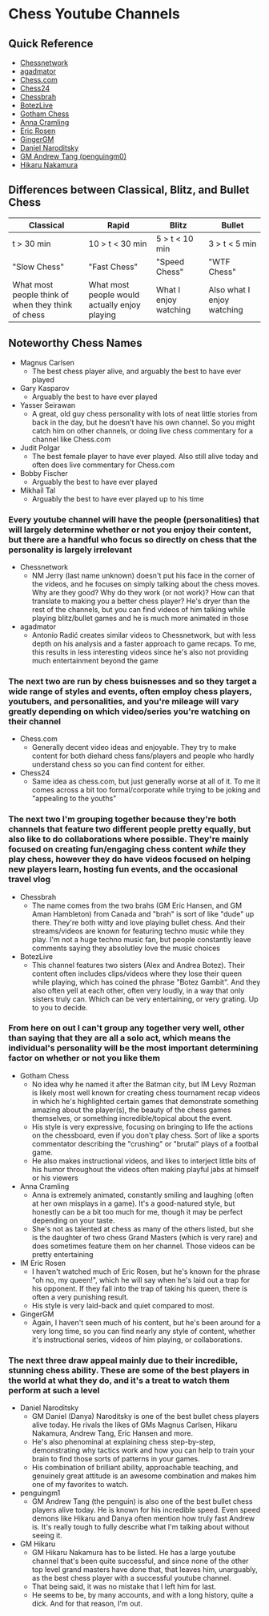 # Chess Youtube Channels
## Quick Reference
- [Chessnetwork](https://www.youtube.com/@ChessNetwork)
- [agadmator](https://www.youtube.com/@agadmator)
- [Chess.com](https://www.youtube.com/@chess)
- [Chess24](https://www.youtube.com/@Chess24)
- [Chessbrah](https://www.youtube.com/@chessbrah)
- [BotezLive](https://www.youtube.com/@BotezLive)
- [Gotham Chess](https://www.youtube.com/@GothamChess)
- [Anna Cramling](https://www.youtube.com/@AnnaCramling)
- [Eric Rosen](https://www.youtube.com/@eric-rosen)
- [GingerGM](https://www.youtube.com/@GingerGM)
- [Daniel Naroditsky](https://www.youtube.com/@DanielNaroditskyGM)
- [GM Andrew Tang (penguingm0)](https://www.youtube.com/@penguingm1)
- [Hikaru Nakamura](https://www.youtube.com/@GMHikaru)

## Differences between Classical, Blitz, and Bullet Chess
| Classical | Rapid | Blitz | Bullet |
|---------------------|--------------------|--------------------|--------------------|
| t > 30 min | 10 > t < 30 min | 5 > t < 10 min | 3 > t < 5 min |
| "Slow Chess" | "Fast Chess" | "Speed Chess" | "WTF Chess" |
| What most people think of when they think of chess | What most people would actually enjoy playing | What I enjoy watching | Also what I enjoy watching |

## Noteworthy Chess Names
- Magnus Carlsen
    - The best chess player alive, and arguably the best to have ever played
- Gary Kasparov
    - Arguably the best to have ever played
- Yasser Seirawan
    - A great, old guy chess personality with lots of neat little stories from back in the day, but he doesn't have his own channel. So you might catch him on other channels, or doing live chess commentary for a channel like Chess.com
- Judit Polgar
    - The best female player to have ever played. Also still alive today and often does live commentary for Chess.com
- Bobby Fischer
    - Arguably the best to have ever played
- Mikhail Tal
    - Arguably the best to have ever played up to his time

### Every youtube channel will have the people (personalities) that will largely determine whether or not you enjoy their content, but there are a handful who focus so directly on chess that the personality is largely irrelevant
- Chessnetwork
    - NM Jerry (last name unknown) doesn't put his face in the corner of the videos, and he focuses on simply talking about the chess moves. Why are they good? Why do they work (or not work)? How can that translate to making you a better chess player? He's dryer than the rest of the channels, but you can find videos of him talking while playing blitz/bullet games and he is much more animated in those
- agadmator
    - Antonio Radić creates similar videos to Chessnetwork, but with less depth on his analysis and a faster approach to game recaps. To me, this results in less interesting videos since he's also not providing much entertainment beyond the game

### The next two are run by chess buisnesses and so they target a wide range of styles and events, often employ chess players, youtubers, and personalities, and you're mileage will vary greatly depending on which video/series you're watching on their channel
- Chess.com
    - Generally decent video ideas and enjoyable. They try to make content for both diehard chess fans/players and people who hardly understand chess so you can find content for either.
- Chess24
    - Same idea as chess.com, but just generally worse at all of it. To me it comes across a bit too formal/corporate while trying to be joking and "appealing to the youths"

### The next two I'm grouping together because they're both channels that feature two different people pretty equally, but also like to do collaborations where possible. They're mainly focused on creating fun/engaging chess content *while* they play chess, however they do have videos focused on helping new players learn, hosting fun events, and the occasional travel vlog
- Chessbrah
    - The name comes from the two brahs (GM Eric Hansen, and GM Aman Hambleton) from Canada and "brah" is sort of like "dude" up there. They're both witty and love playing bullet chess. And their streams/videos are known for featuring techno music while they play. I'm not a huge techno music fan, but people constantly leave comments saying they absolutley love the music choices
- BotezLive
    - This channel features two sisters (Alex and Andrea Botez). Their content often includes clips/videos where they lose their queen while playing, which has coined the phrase "Botez Gambit". And they also often yell at each other, often very loudly, in a way that only sisters truly can. Which can be very entertaining, or very grating. Up to you to decide.

### From here on out I can't group any together very well, other than saying that they are all a solo act, which means the individual's personality will be the most important determining factor on whether or not you like them

- Gotham Chess
    - No idea why he named it after the Batman city, but IM Levy Rozman is likely most well known for creating chess tournament recap videos in which he's highlighted certain games that demonstrate something amazing about the player(s), the beauty of the chess games themselves, or something incredible/topical about the event.
    - His style is very expressive, focusing on bringing to life the actions on the chessboard, even if you don't play chess. Sort of like a sports commentator describing the "crushing" or "brutal" plays of a footbal game.
    - He also makes instructional videos, and likes to interject little bits of his humor throughout the videos often making playful jabs at himself or his viewers
- Anna Cramling
    - Anna is extremely animated, constantly smiling and laughing (often at her own misplays in a game). It's a good-natured style, but honestly can be a bit too much for me, though it may be perfect depending on your taste.
    - She's not as talented at chess as many of the others listed, but she is the daughter of two chess Grand Masters (which is very rare) and does sometimes feature them on her channel. Those videos can be pretty entertaining
- IM Eric Rosen
    - I haven't watched much of Eric Rosen, but he's known for the phrase "oh no, my queen!", which he will say when he's laid out a trap for his opponent. If they fall into the trap of taking his queen, there is often a very punishing result.
    - His style is very laid-back and quiet compared to most.
- GingerGM
    - Again, I haven't seen much of his content, but he's been around for a very long time, so you can find nearly any style of content, whether it's instructional series, videos of him playing, or collaborations.

### The next three draw appeal mainly due to their incredible, stunning chess ability. These are some of the best players in the world at what they do, and it's a treat to watch them perform at such a level

- Daniel Naroditsky
    - GM Daniel (Danya) Naroditsky is one of the best bullet chess players alive today. He rivals the likes of GMs Magnus Carlsen, Hikaru Nakamura, Andrew Tang, Eric Hansen and more.
    - He's also phenominal at explaining chess step-by-step, demonstrating why tactics work and how you can help to train your brain to find those sorts of patterns in your games.
    - His combination of brilliant ability, approachable teaching, and genuinely great attitude is an awesome combination and makes him one of my favorites to watch.
- penguingm1 
    - GM Andrew Tang (the penguin) is also one of the best bullet chess players alive today. He is known for his incredible speed. Even speed demons like Hikaru and Danya often mention how truly fast Andrew is. It's really tough to fully describe what I'm talking about without seeing it.
- GM Hikaru 
    - GM Hikaru Nakamura has to be listed. He has a large youtube channel that's been quite successful, and since none of the other top level grand masters have done that, that leaves him, unarguably, as the best chess player with a successful youtube channel.
    - That being said, it was no mistake that I left him for last.
    - He seems to be, by many accounts, and with a long history, quite a dick. And for that reason, I'm out.